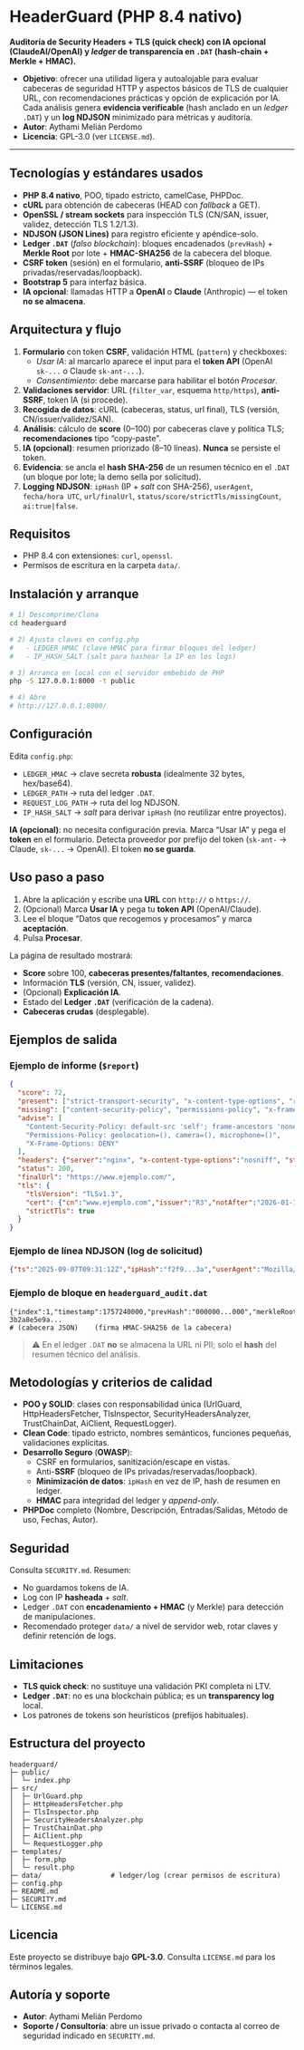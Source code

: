 # HeaderGuard (PHP 8.4 nativo)
**Auditoría de Security Headers + TLS (quick check) con IA opcional (ClaudeAI/OpenAI) y *ledger* de transparencia en `.DAT` (hash-chain + Merkle + HMAC).**

- **Objetivo**: ofrecer una utilidad ligera y autoalojable para evaluar cabeceras de seguridad HTTP y aspectos básicos de TLS de cualquier URL, con recomendaciones prácticas y opción de explicación por IA. Cada análisis genera **evidencia verificable** (hash anclado en un *ledger* `.DAT`) y un **log NDJSON** minimizado para métricas y auditoría.
- **Autor**: Aythami Melián Perdomo
- **Licencia**: GPL-3.0 (ver `LICENSE.md`).

---

## Tecnologías y estándares usados
- **PHP 8.4 nativo**, POO, tipado estricto, camelCase, PHPDoc.
- **cURL** para obtención de cabeceras (HEAD con *fallback* a GET).
- **OpenSSL / stream sockets** para inspección TLS (CN/SAN, issuer, validez, detección TLS 1.2/1.3).
- **NDJSON (JSON Lines)** para registro eficiente y apéndice-solo.
- **Ledger `.DAT`** (*falso blockchain*): bloques encadenados (`prevHash`) + **Merkle Root** por lote + **HMAC-SHA256** de la cabecera del bloque.
- **CSRF token** (sesión) en el formulario, **anti-SSRF** (bloqueo de IPs privadas/reservadas/loopback).
- **Bootstrap 5** para interfaz básica.
- **IA opcional**: llamadas HTTP a **OpenAI** o **Claude** (Anthropic) — el token **no se almacena**.



## Arquitectura y flujo
1. **Formulario** con token **CSRF**, validación HTML (`pattern`) y checkboxes:
   - *Usar IA*: al marcarlo aparece el input para el **token API** (OpenAI `sk-...` o Claude `sk-ant-...`).
   - *Consentimiento*: debe marcarse para habilitar el botón *Procesar*.
2. **Validaciones servidor**: URL (`filter_var`, esquema `http/https`), **anti-SSRF**, token IA (si procede).
3. **Recogida de datos**: cURL (cabeceras, status, url final), TLS (versión, CN/issuer/validez/SAN).
4. **Análisis**: cálculo de **score** (0–100) por cabeceras clave y política TLS; **recomendaciones** tipo “copy‑paste”.
5. **IA (opcional)**: resumen priorizado (8–10 líneas). **Nunca** se persiste el token.
6. **Evidencia**: se ancla el **hash SHA-256** de un resumen técnico en el `.DAT` (un bloque por lote; la demo sella por solicitud).
7. **Logging NDJSON**: `ipHash` (IP + *salt* con SHA-256), `userAgent`, `fecha/hora UTC`, `url/finalUrl`, `status/score/strictTls/missingCount`, `ai:true|false`.



## Requisitos
- PHP 8.4 con extensiones: `curl`, `openssl`.
- Permisos de escritura en la carpeta `data/`.



## Instalación y arranque
```bash
# 1) Descomprime/Clona
cd headerguard

# 2) Ajusta claves en config.php
#   - LEDGER_HMAC (clave HMAC para firmar bloques del ledger)
#   - IP_HASH_SALT (salt para hashear la IP en los logs)

# 3) Arranca en local con el servidor embebido de PHP
php -S 127.0.0.1:8000 -t public

# 4) Abre
# http://127.0.0.1:8000/
```



## Configuración
Edita `config.php`:
- `LEDGER_HMAC` → clave secreta **robusta** (idealmente 32 bytes, hex/base64).
- `LEDGER_PATH` → ruta del ledger `.DAT`.
- `REQUEST_LOG_PATH` → ruta del log NDJSON.
- `IP_HASH_SALT` → *salt* para derivar `ipHash` (no reutilizar entre proyectos).

**IA (opcional)**: no necesita configuración previa. Marca “Usar IA” y pega el **token** en el formulario. Detecta proveedor por prefijo del token (`sk-ant-` → Claude, `sk-...` → OpenAI). El token **no se guarda**.



## Uso paso a paso
1. Abre la aplicación y escribe una **URL** con `http://` o `https://`.
2. (Opcional) Marca **Usar IA** y pega tu **token API** (OpenAI/Claude).
3. Lee el bloque “Datos que recogemos y procesamos” y marca **aceptación**.
4. Pulsa **Procesar**.

La página de resultado mostrará:
- **Score** sobre 100, **cabeceras presentes/faltantes**, **recomendaciones**.
- Información **TLS** (versión, CN, issuer, validez).
- (Opcional) **Explicación IA**.
- Estado del **Ledger `.DAT`** (verificación de la cadena).
- **Cabeceras crudas** (desplegable).



## Ejemplos de salida

### Ejemplo de informe (`$report`)
```json
{
  "score": 72,
  "present": ["strict-transport-security", "x-content-type-options", "referrer-policy"],
  "missing": ["content-security-policy", "permissions-policy", "x-frame-options"],
  "advise": [
    "Content-Security-Policy: default-src 'self'; frame-ancestors 'none'; base-uri 'self'",
    "Permissions-Policy: geolocation=(), camera=(), microphone=()",
    "X-Frame-Options: DENY"
  ],
  "headers": {"server":"nginx", "x-content-type-options":"nosniff", "strict-transport-security":"max-age=31536000"},
  "status": 200,
  "finalUrl": "https://www.ejemplo.com/",
  "tls": {
    "tlsVersion": "TLSv1.3",
    "cert": {"cn":"www.ejemplo.com","issuer":"R3","notAfter":"2026-01-10T11:22:33+00:00","san":["www.ejemplo.com","ejemplo.com"]},
    "strictTls": true
  }
}
```

### Ejemplo de línea NDJSON (log de solicitud)
```json
{"ts":"2025-09-07T09:31:12Z","ipHash":"f2f9...3a","userAgent":"Mozilla/5.0 ...","url":"https://ejemplo.com","finalUrl":"https://www.ejemplo.com/","result":{"status":200,"score":72,"strictTls":true,"missingCount":2},"ai":true}
```

### Ejemplo de bloque en `headerguard_audit.dat`
```
{"index":1,"timestamp":1757240000,"prevHash":"000000...000","merkleRoot":"9a7c...e1"}	3b2a8e5e9a...
# (cabecera JSON) 	 (firma HMAC-SHA256 de la cabecera)
```

> ⚠️ En el ledger `.DAT` **no** se almacena la URL ni PII; solo el **hash** del resumen técnico del análisis.



## Metodologías y criterios de calidad
- **POO y SOLID**: clases con responsabilidad única (UrlGuard, HttpHeadersFetcher, TlsInspector, SecurityHeadersAnalyzer, TrustChainDat, AiClient, RequestLogger).
- **Clean Code**: tipado estricto, nombres semánticos, funciones pequeñas, validaciones explícitas.
- **Desarrollo Seguro** (**OWASP**):
  - CSRF en formularios, sanitización/escape en vistas.
  - Anti-**SSRF** (bloqueo de IPs privadas/reservadas/loopback).
  - **Minimización de datos**: `ipHash` en vez de IP, hash de resumen en ledger.
  - **HMAC** para integridad del ledger y *append-only*.
- **PHPDoc** completo (Nombre, Descripción, Entradas/Salidas, Método de uso, Fechas, Autor).



## Seguridad
Consulta `SECURITY.md`. Resumen:
- No guardamos tokens de IA.
- Log con IP **hasheada** + *salt*.
- Ledger `.DAT` con **encadenamiento + HMAC** (y Merkle) para detección de manipulaciones.
- Recomendado proteger `data/` a nivel de servidor web, rotar claves y definir retención de logs.



## Limitaciones
- **TLS quick check**: no sustituye una validación PKI completa ni LTV.
- **Ledger `.DAT`**: no es una blockchain pública; es un **transparency log** local.
- Los patrones de tokens son heurísticos (prefijos habituales).



## Estructura del proyecto
```
headerguard/
├─ public/
│  └─ index.php
├─ src/
│  ├─ UrlGuard.php
│  ├─ HttpHeadersFetcher.php
│  ├─ TlsInspector.php
│  ├─ SecurityHeadersAnalyzer.php
│  ├─ TrustChainDat.php
│  ├─ AiClient.php
│  └─ RequestLogger.php
├─ templates/
│  ├─ form.php
│  └─ result.php
├─ data/                 # ledger/log (crear permisos de escritura)
├─ config.php
├─ README.md
├─ SECURITY.md
└─ LICENSE.md
```



## Licencia
Este proyecto se distribuye bajo **GPL-3.0**. Consulta `LICENSE.md` para los términos legales.



## Autoría y soporte
- **Autor**: Aythami Melián Perdomo
- **Soporte / Consultoría**: abre un issue privado o contacta al correo de seguridad indicado en `SECURITY.md`.
